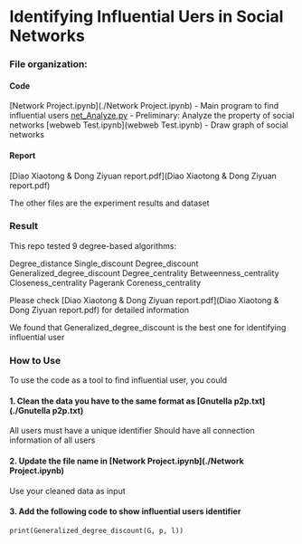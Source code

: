 # Identifying Influential Uers in Social Networks

### File organization:

#### Code

[Network Project.ipynb](./Network Project.ipynb) - Main program to find influential users
[net_Analyze.py](./net_Analyze.py) - Preliminary: Analyze the property of social networks
[webweb Test.ipynb](webweb Test.ipynb) - Draw graph of social networks

#### Report

[Diao Xiaotong & Dong Ziyuan report.pdf](Diao Xiaotong & Dong Ziyuan report.pdf)

The other files are the experiment results and dataset

### Result

This repo tested 9 degree-based algorithms:

Degree_distance
Single_discount
Degree_discount
Generalized_degree_discount
Degree_centrality
Betweenness_centrality
Closeness_centrality
Pagerank
Coreness_centrality

Please check [Diao Xiaotong & Dong Ziyuan report.pdf](Diao Xiaotong & Dong Ziyuan report.pdf) for detailed information

We found that Generalized_degree_discount is the best one for identifying influential user

### How to Use

To use the code as a tool to find influential user, you could

#### 1. Clean the data you have to the same format as [Gnutella p2p.txt](./Gnutella p2p.txt)
All users must have a unique identifier
Should have all connection information of all users

#### 2. Update the file name in [Network Project.ipynb](./Network Project.ipynb)
Use your cleaned data as input

#### 3. Add the following code to show influential users identifier
```
print(Generalized_degree_discount(G, p, l))
```

